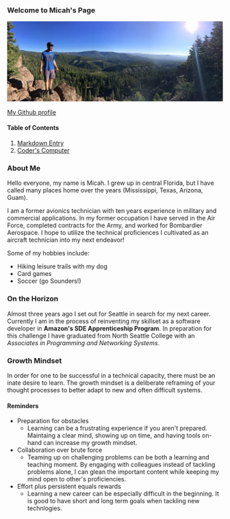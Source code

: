 ### Welcome to Micah's Page

![alt text](indeximg.jpg "Me at Zion National Park")

[My Github profile](https://github.com/micahThor)
#### Table of Contents
1. [Markdown Entry](https://github.com/micahThor/learning-journal/wiki/Markdown-Entry-01)
2. [Coder's Computer](https://github.com/micahThor/learning-journal/wiki/The-Coder's-Computer-02)


### About Me
Hello everyone, my name is Micah.  I grew up in central Florida, but I have called many places home over the years (Mississippi, Texas, Arizona, Guam).  

I am a former avionics technician with ten years experience in military and commercial applications.  In my former occupation I have served in the Air Force, completed contracts for the Army, and worked for Bombardier Aerospace.  I hope to utilize the technical proficiences I cultivated as an aircraft technician into my next endeavor!

Some of my hobbies include:
* Hiking leisure trails with my dog
* Card games
* Soccer (go Sounders!)


### On the Horizon
Almost three years ago I set out for Seattle in search for my next career.  Currently I am in the process of reinventing my skillset as a software developer in **Amazon's SDE Apprenticeship Program**.  In preparation for this challenge I have graduated from North Seattle College with an *Associates in Programming and Networking Systems*.


### Growth Mindset
In order for one to be successful in a technical capacity, there must be an inate desire to learn.  The growth mindset is a deliberate reframing of your thought processes to better adapt to new and often difficult systems.  
#### Reminders
- Preparation for obstacles
   - Learning can be a frustrating experience if you aren't prepared.  Maintaing a clear mind, showing up on time, and having tools on-hand can increase my growth mindset.
- Collaboration over brute force
   - Teaming up on challenging problems can be both a learning and teaching moment.  By engaging with colleagues instead of tackling problems alone, I can glean the important content while keeping my mind open to other's proficiencies.
- Effort plus persistent equals rewards
   - Learning a new career can be especially difficult in the beginning.  It is good to have short and long term goals when tackling new technlogies.  
